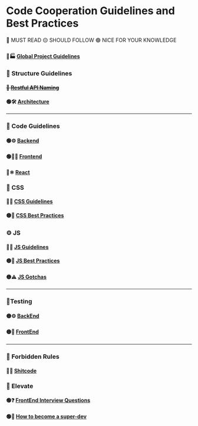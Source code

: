 # Code Cooperation Guidelines and Best Practices

🔴 MUST READ
🟡 SHOULD FOLLOW
🟢 NICE FOR YOUR KNOWLEDGE

#### 🔴🏭 [Global Project Guidelines](https://github.com/CodeCooperation/CC-Guidelines/blob/main/PROJECT_GUIDELINES.md)

### 🗾 Structure Guidelines
#### ~~📍 [Restful API Naming](https://github.com/CodeCooperation/CC-Guidelines/blob/main/API.md)~~
#### 🟢🛠️ [Architecture](https://github.com/CodeCooperation/CC-Guidelines/blob/main/ARCHITECTURE.md)
----------

### 🤖 Code Guidelines
#### 🟢⚙️ [Backend](https://github.com/CodeCooperation/CC-Guidelines/blob/main/BACKEND.md)
#### 🟢👨‍🎨️ [Frontend](https://github.com/CodeCooperation/CC-Guidelines/blob/main/FRONTEND.md)
#### 🔴⚛️ [React](https://github.com/CodeCooperation/CC-Guidelines/blob/main/REACT_GUIDELINES)


### 🎨 CSS
#### 🔴✅ [CSS Guidelines](https://github.com/CodeCooperation/CC-Guidelines/blob/main/CSS_GUIDELINES.md)
#### 🟡👏 [CSS Best Practices](https://github.com/CodeCooperation/CC-Guidelines/blob/main/CSS_BEST_PRACTICES.md)


### ⚙️ JS
#### 🔴✅ [JS Guidelines](https://github.com/CodeCooperation/CC-Guidelines/blob/main/JS.md)
#### 🟡👏 [JS Best Practices](https://github.com/CodeCooperation/CC-Guidelines/blob/main/JS_BEST_PRACTICES.md)
#### 🟡⚠️ [JS Gotchas](https://github.com/CodeCooperation/CC-Guidelines/blob/main/JS-gotchas.md)

----------

### 🚦Testing
#### 🟡⚙️ [BackEnd](https://github.com/CodeCooperation/CC-Guidelines/blob/main/BACKEND_TESTING.md)
#### 🟡👨‍ [FrontEnd](https://github.com/CodeCooperation/CC-Guidelines/blob/main/FRONTEND_TESTING.md)
----------
### 🙅 Forbidden Rules
#### 🔴💩 [Shitcode](https://github.com/CodeCooperation/CC-Guidelines/blob/main/SHITCODE.md)

### 🌲 Elevate
#### 🟢❓ [FrontEnd Interview Questions](https://github.com/CodeCooperation/CC-Guidelines/blob/main/FRONTEND-questions.md)
#### 🟢🚀 [How to become a super-dev](https://github.com/CodeCooperation/CC-Guidelines/blob/main/SUPERDEVELOPER.md)

